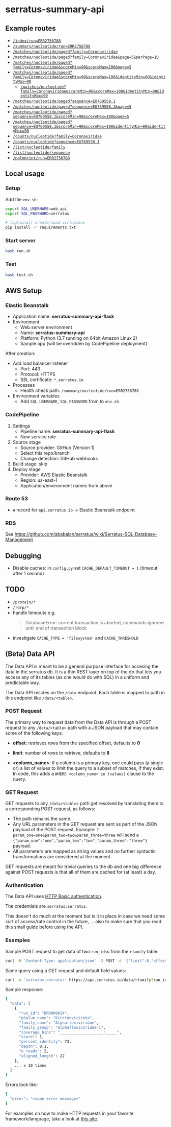 # serratus-summary-api

## Example routes

- [`/index/run=ERR2756788`](https://api.serratus.io/index/run=ERR2756788)
- [`/summary/nucleotide/run=ERR2756788`](https://api.serratus.io/summary/nucleotide/run=ERR2756788)
- [`/matches/nucleotide/paged?family=Coronaviridae`](https://api.serratus.io/matches/nucleotide/paged?family=Coronaviridae)
- [`/matches/nucleotide/paged?family=Coronaviridae&page=5&perPage=10`](https://api.serratus.io/matches/nucleotide/paged?family=Coronaviridae&page=5&perPage=10)
- [`/matches/nucleotide/paged?family=Coronaviridae&scoreMin=90&scoreMax=100&page=5`](https://api.serratus.io/matches/nucleotide/paged?family=Coronaviridae&scoreMin=90&scoreMax=100&page=5)
- [`/matches/nucleotide/paged?family=Coronaviridae&scoreMin=90&scoreMax=100&identityMin=80&identityMax=90`](https://api.serratus.io/matches/nucleotide/paged?family=Coronaviridae&scoreMin=90&scoreMax=100&identityMin=80&identityMax=90)
    - [`/matches/nucleotide?family=Coronaviridae&scoreMin=90&scoreMax=100&identityMin=80&identityMax=90`](https://api.serratus.io/matches/nucleotide?family=Coronaviridae&scoreMin=90&scoreMax=100&identityMin=80&identityMax=90)
- [`/matches/nucleotide/paged?sequence=EU769558.1`](https://api.serratus.io/matches/nucleotide/paged?sequence=EU769558.1)
- [`/matches/nucleotide/paged?sequence=EU769558.1&page=5`](https://api.serratus.io/matches/nucleotide/paged?sequence=EU769558.1&page=5)
- [`/matches/nucleotide/paged?sequence=EU769558.1&scoreMin=90&scoreMax=100&page=5`](https://api.serratus.io/matches/nucleotide/paged?sequence=EU769558.1&scoreMin=90&scoreMax=100&page=5)
- [`/matches/nucleotide/paged?sequence=EU769558.1&scoreMin=90&scoreMax=100&identityMin=80&identityMax=90`](https://api.serratus.io/matches/nucleotide/paged?sequence=EU769558.1&scoreMin=90&scoreMax=100&identityMin=80&identityMax=90)
- [`/counts/nucleotide?family=Coronaviridae`](https://api.serratus.io/counts/nucleotide?family=Coronaviridae)
- [`/counts/nucleotide?sequence=EU769558.1`](https://api.serratus.io/counts/nucleotide?sequence=EU769558.1)
- [`/list/nucleotide/family`](https://api.serratus.io/list/nucleotide/family)
- [`/list/nucleotide/sequence`](https://api.serratus.io/list/nucleotide/sequence)
- [`/palmprint/run=ERR2756788`](https://api.serratus.io/palmprint/run=ERR2756788)


## Local usage

### Setup

Add file `env.sh`:

```sh
export SQL_USERNAME=web_api
export SQL_PASSWORD=serratus
```

```sh
# [optional] create/load virtualenv
pip install -r requirements.txt
```

### Start server

```sh
bash run.sh
```

### Test

```sh
bash test.sh
```

## AWS Setup

### Elastic Beanstalk

- Application name: **serratus-summary-api-flask**
- Environment
    - Web server environment
    - Name: **serratus-summary-api**
    - Platform: Python (3.7 running on 64bit Amazon Linux 2)
    - Sample app (will be overidden by CodePipeline deployment)

After creation:

- Add load balancer listener
    - Port: 443
    - Protocol: HTTPS
    - SSL certificate: `*.serratus.io`
- Processes
    - Health check path: `/summary/nucleotide/run=ERR2756788`
- Environment variables
    - Add `SQL_USERNAME`, `SQL_PASSWORD` from to `env.sh`

### CodePipeline

1. Settings
    - Pipeline name: **serratus-summary-api-flask**
    - New service role
2. Source stage
    - Source provider: GitHub (Version 1)
    - Select this repo/branch
    - Change detection: GitHub webhooks
3. Build stage: skip
4. Deploy stage
    - Provider: AWS Elastic Beanstalk
    - Region: us-east-1
    - Application/environment names from above

### Route 53

- `A` record for `api.serratus.io` -> Elastic Beanstalk endpoint

### RDS

See https://github.com/ababaian/serratus/wiki/Serratus-SQL-Database-Management

## Debugging

- Disable caches: in `config.py` set `CACHE_DEFAULT_TIMEOUT = 1` (timeout after 1 second)

## TODO

- `/protein/*`
- `/rdrp/*`
- handle timeouts e.g.
    > DatabaseError: current transaction is aborted, commands ignored until end of transaction block
- investigate `CACHE_TYPE = 'filesystem'` and `CACHE_THRESHOLD`

## (Beta) Data API

The Data API is meant to be a general purpose interface for accesing the data in the serratus db. It is a thin REST layer on top of the db that lets you access any of its tables (as one would do with SQL) in a uniform and predictable way.

The Data API resides on the `/data` endpoint. Each table is mapped to path in this endpoint like `/data/<table>`.

### POST Request

The primary way to request data from the Data API is through a POST request to any `/data/<table>` path with a JSON payload that may contain some of the following keys:

- **offset**: retrieves rows from the specified offset, defaults to **0**
- **limit**: number of rows to retrieve, defaults to **8**

- **<column_name>**: if a column is a primary key, one could pass (a single or) a list of values to limit the query to a subset of matches, if they exist. In code, this adds a `WHERE <column_name> in (values)` clause to the query.

### GET Request

GET requests to any `/data/<table>` path get resolved by translating them to a corresponding POST request, as follows:

- The path remains the same.
- Any URL parameters in the GET request are sent as part of the JSON payload of the POST request. Example: `?param_one=one&param_two=two&param_three=three` will send a `{"param_one":"one","param_two":"two","param_three":"three"}` payload.
- All parameters are mapped as string values and no further syntactic transformations are considered at the moment.

GET requests are meant for trivial queries to the db and one big difference against POST requests is that all of them are cached for (at least) a day.

### Authentication

The Data API uses [HTTP Basic authentication](https://developer.mozilla.org/en-US/docs/Web/HTTP/Authentication).

The credentials are `serratus:serratus`.

This doesn't do much at the moment but is it in place in case we need some sort of access/rate control in the future, ... also to make sure that you read this small guide before using the API.

### Examples

Sample POST request to get data of two `run_ids`s from the `rfamily` table:

```sh
curl -H 'Content-Type: application/json' -X POST -d '{"limit":8,"offset":0,"run_id":["DRR000614","DRR001252"]}' -u 'serratus:serratus' https://api.serratus.io/data/rfamily
```

Same query using a GET request and default field values:

```sh
curl -u 'serratus:serratus' https://api.serratus.io/data/rfamily?run_id=DRR000614,DRR001252
```

Sample response:

```sh
{
  "data": [
    {
      "run_id": "DRR000614",
      "phylum_name": "Kitrinoviricota",
      "family_name": "Alphaflexiviridae",
      "family_group": "Alphaflexiviridae-1",
      "coverage_bins": "___________________:_____",
      "score": 1,
      "percent_identity": 73,
      "depth": 0.1,
      "n_reads": 2,
      "aligned_length": 22
    },
    ... x 10 times
  ]
}
```

Errors look like:

```sh
{
  "error": "<some error message>"
}
```

For examples on how to make HTTP requests in your favorite framework/language, take a look at [this site](https://www.google.com).
